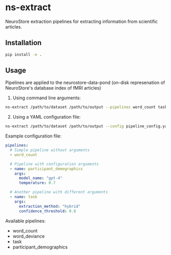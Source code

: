 # ns-extract

NeuroStore extraction pipelines for extracting information from scientific articles. 

## Installation

```bash
pip install -e .
```

## Usage

Pipelines are applied to the neurostore-data-pond (on-disk represenation of NeuroStore's database index of fMRI articles)

1. Using command line arguments:

```bash 
ns-extract /path/to/dataset /path/to/output --pipelines word_count task participant_demographics
```

2. Using a YAML configuration file:

```bash
ns-extract /path/to/dataset /path/to/output --config pipeline_config.yaml
```

Example configuration file:

```yaml
pipelines:
  # Simple pipeline without arguments
  - word_count

  # Pipeline with configuration arguments
  - name: participant_demographics
    args:
      model_name: "gpt-4"
      temperature: 0.7

  # Another pipeline with different arguments
  - name: task
    args:
      extraction_method: "hybrid"
      confidence_threshold: 0.8
```

Available pipelines:
- word_count
- word_deviance
- task
- participant_demographics
